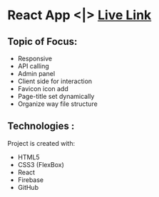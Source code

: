 # React App <|> [Live Link](https://www.fb.com) 

## Topic of Focus:
- Responsive
- API calling
- Admin panel
- Client side for interaction
- Favicon icon add 
- Page-title set dynamically
- Organize way file structure

## Technologies :
Project is created with:
* HTML5 
* CSS3 (FlexBox)
* React 
* Firebase
* GitHub
